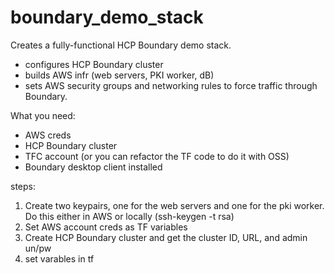 # boundary_demo_stack

Creates a fully-functional HCP Boundary demo stack.

- configures HCP Boundary cluster
- builds AWS infr (web servers, PKI worker, dB)
- sets AWS security groups and networking rules to force traffic through Boundary.


What you need:
- AWS creds
- HCP Boundary cluster
- TFC account (or you can refactor the TF code to do it with OSS)
- Boundary desktop client installed


steps:
1. Create two keypairs, one for the web servers and one for the pki worker. Do this either in AWS or locally (ssh-keygen -t rsa)
2. Set AWS account creds as TF variables
3. Create HCP Boundary cluster and get the cluster ID, URL, and admin un/pw
4. set varables in tf

